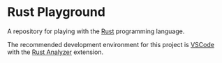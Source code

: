 # Rust Playground
A repository for playing with the
[Rust](https://www.rust-lang.org/tools/install) programming language.

The recommended development environment for this project is
[VSCode](https://code.visualstudio.com/) with the
[Rust Analyzer](https://marketplace.visualstudio.com/items?itemName=rust-lang.rust-analyzer)
extension.

